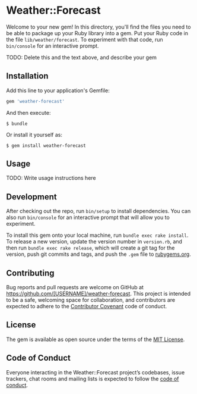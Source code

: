 # Weather::Forecast

Welcome to your new gem! In this directory, you'll find the files you need to be able to package up your Ruby library into a gem. Put your Ruby code in the file `lib/weather/forecast`. To experiment with that code, run `bin/console` for an interactive prompt.

TODO: Delete this and the text above, and describe your gem

## Installation

Add this line to your application's Gemfile:

```ruby
gem 'weather-forecast'
```

And then execute:

    $ bundle

Or install it yourself as:

    $ gem install weather-forecast

## Usage

TODO: Write usage instructions here

## Development

After checking out the repo, run `bin/setup` to install dependencies. You can also run `bin/console` for an interactive prompt that will allow you to experiment.

To install this gem onto your local machine, run `bundle exec rake install`. To release a new version, update the version number in `version.rb`, and then run `bundle exec rake release`, which will create a git tag for the version, push git commits and tags, and push the `.gem` file to [rubygems.org](https://rubygems.org).

## Contributing

Bug reports and pull requests are welcome on GitHub at https://github.com/[USERNAME]/weather-forecast. This project is intended to be a safe, welcoming space for collaboration, and contributors are expected to adhere to the [Contributor Covenant](http://contributor-covenant.org) code of conduct.

## License

The gem is available as open source under the terms of the [MIT License](https://opensource.org/licenses/MIT).

## Code of Conduct

Everyone interacting in the Weather::Forecast project’s codebases, issue trackers, chat rooms and mailing lists is expected to follow the [code of conduct](https://github.com/[USERNAME]/weather-forecast/blob/master/CODE_OF_CONDUCT.md).
